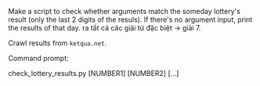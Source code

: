 Make a script to check whether arguments match the someday lottery's result (only the last 2 digits of the resuls). If there's no argument input, print the results of that day.
ra tất cả các giải từ đặc biệt -> giải 7.

Crawl results from `ketqua.net`.

Command prompt:

  check_lottery_results.py [NUMBER1] [NUMBER2] [...]
